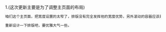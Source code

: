 1.(这次更新主要是为了调整主页面的布局)

```md
咱们这个主页面，把宽度设置的太窄了，排版没有完全发挥他的宽度优势，另外滚动的容器应该是整个主页面，而不是中间很窄的容器内。

重新设计一下排版吧，要优雅大气一些。
```